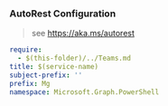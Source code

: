 ### AutoRest Configuration

> see https://aka.ms/autorest

``` yaml
require:
  - $(this-folder)/../Teams.md
title: $(service-name)
subject-prefix: ''
prefix: Mg
namespace: Microsoft.Graph.PowerShell
```
